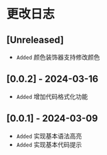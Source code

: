 # 更改日志

## [Unreleased]

- `Added` 颜色装饰器支持修改颜色

## [0.0.2] - 2024-03-16

- `Added` 增加代码格式化功能

## [0.0.1] - 2024-03-09

- `Added` 实现基本语法高亮
- `Added` 实现基本代码提示
